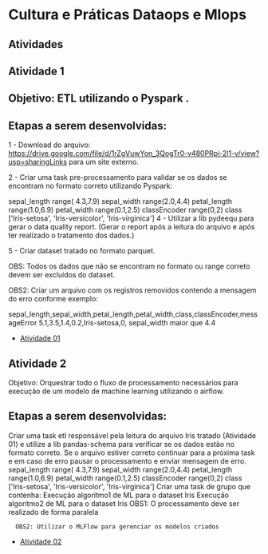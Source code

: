 # Cultura e Práticas Dataops e Mlops

## Atividades

## Atividade 1

## Objetivo: ETL utilizando o Pyspark .

## Etapas a serem desenvolvidas:

1 - Download do arquivo: https://drive.google.com/file/d/1rZgVuwYon_3QogTr0-v480PRpi-2l1-v/view?usp=sharingLinks para um site externo.

2 - Criar uma task pre-processamento para validar se os dados se encontram no formato correto utilizando Pyspark:

sepal_length range( 4.3,7.9)
sepal_width range(2.0,4.4)
petal_length range(1.0,6.9)
petal_width range(0.1,2.5)
classEncoder range(0,2)
class ['Iris-setosa', 'Iris-versicolor', 'Iris-virginica']
4 - Utilizar a lib pydeequ para gerar o data quality report. (Gerar o report após a leitura do arquivo e após ter realizado o tratamento dos dados.)

5 - Criar dataset tratado no formato parquet.

OBS: Todos os dados que não se encontram no formato ou range correto devem ser excluídos do dataset.

OBS2: Criar um arquivo com os registros removidos contendo a mensagem do erro conforme exemplo:

sepal_length,sepal_width,petal_length,petal_width,class,classEncoder,messageError
5.1,3.5,1.4,0.2,Iris-setosa,0, sepal_width maior que 4.4

- [Atividade 01](./Trabalho_01/)


## Atividade 2

Objetivo: Orquestrar todo o fluxo de processamento necessários para execução de um modelo de machine learning utilizando o airflow.

## Etapas a serem desenvolvidas:

Criar uma task etl responsável pela leitura do arquivo Iris tratado (Atividade 01) e utilize a lib 
pandas-schema para verificar se os dados estão no formato correto. Se o arquivo estiver correto continuar para a próxima task e em caso de erro pausar o processamento e enviar mensagem de erro.
sepal_length range( 4.3,7.9)
sepal_width range(2.0,4.4)
petal_length range(1.0,6.9)
petal_width range(0.1,2.5)
classEncoder range(0,2)
class ['Iris-setosa', 'Iris-versicolor', 'Iris-virginica']
Criar uma task de grupo que contenha:
Execução algoritmo1 de ML para o dataset Iris
Execução algoritmo2 de ML para o dataset Iris
      OBS1: O processamento deve ser realizado de forma paralela

      OBS2: Utilizar o MLFlow para gerenciar os modelos criados

- [Atividade 02](./Trabalho_02/)
